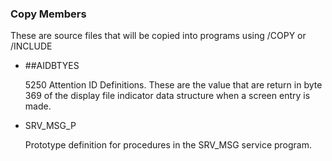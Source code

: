 ### Copy Members

These are source files that will be copied into programs using /COPY or /INCLUDE

* ##AIDBTYES 

    5250 Attention ID Definitions. These are the value that are return in byte 369 of the display file indicator data  structure when a screen entry is made.

* SRV_MSG_P

     Prototype definition for procedures in the SRV_MSG service program.


